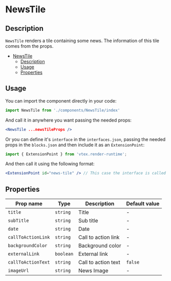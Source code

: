 # NewsTile

## Description

`NewsTile` renders a tile containing some news. The information of this tile comes from the props.

- [NewsTile](#newstile)
  - [Description](#description)
  - [Usage](#usage)
  - [Properties](#properties)

## Usage

You can import the component directly in your code:

```js
import NewsTile from './components/NewsTile/index'
```

And call it in anywhere you want passing the needed props:

```jsx
<NewsTile ...newsTileProps />
```

Or you can define it's `interface` in the `interfaces.json`, passing the needed props in the `blocks.json`  and then include it as an `ExtensionPoint`:
```js
import { ExtensionPoint } from 'vtex.render-runtime';
```

And then call it using the following format:

```jsx
<ExtensionPoint id="news-tile" /> // This case the interface is called "news-tile"
```

## Properties

| Prop name          | Type      | Description         | Default value |
| ------------------ | --------- | ------------------- | ------------- |
| `title`            | `string`  | Title               | -             |
| `subTitle`         | `string`  | Sub title           | -             |
| `date`             | `string`  | Date                | -             |
| `callToActionLink` | `string`  | Call to action link | -             |
| `backgroundColor`  | `string`  | Background color    | -             |
| `externalLink`     | `boolean` | External link       | -             |
| `callToActionText` | `string`  | Call to action text | `false`       |
| `imageUrl`         | `string`  | News Image          | -             |

